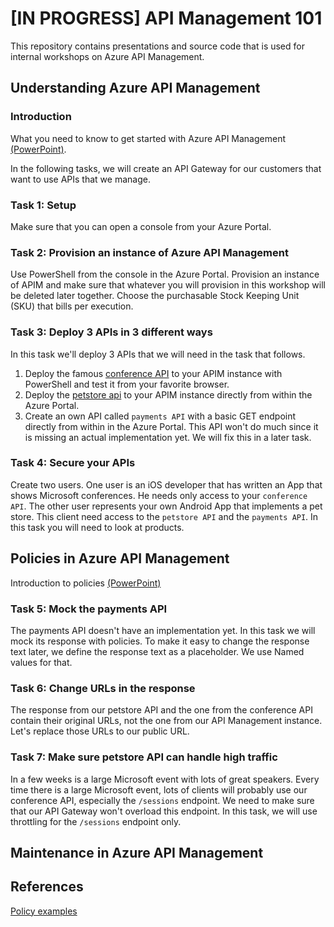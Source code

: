 # [IN PROGRESS] API Management 101

This repository contains presentations and source code that is used for internal workshops on Azure API Management.

## Understanding Azure API Management

### Introduction

What you need to know to get started with Azure API Management [(PowerPoint)](http://notYetDefined.com).

In the following tasks, we will create an API Gateway for our customers that want to use APIs that we manage.

### Task 1: Setup
Make sure that you can open a console from your Azure Portal.

### Task 2: Provision an instance of Azure API Management
Use PowerShell from the console in the Azure Portal. Provision an instance of APIM and make sure that whatever you will provision in this workshop will be deleted later together. Choose the purchasable Stock Keeping Unit (SKU) that bills per execution.

### Task 3: Deploy 3 APIs in 3 different ways
In this task we'll deploy 3 APIs that we will need in the task that follows.

1. Deploy the famous [conference API](https://conferenceapi.azurewebsites.net?format=json) to your APIM instance with PowerShell and test it from your favorite browser.
1. Deploy the [petstore api](https://petstore.swagger.io/v2/swagger.json) to your APIM instance directly from within the Azure Portal.
1. Create an own API called `payments API` with a basic GET endpoint directly from within in the Azure Portal. This API won't do much since it is missing an actual implementation yet. We will fix this in a later task.

### Task 4: Secure your APIs
Create two users. One user is an iOS developer that has written an App that shows Microsoft conferences. He needs only access to your `conference API`. The other user represents your own Android App that implements a pet store. This client need access to the `petstore API` and the `payments API`. In this task you will need to look at products.

## Policies in Azure API Management

Introduction to policies [(PowerPoint)](http://notYetDefined.com)

### Task 5: Mock the payments API
The payments API doesn't have an implementation yet. In this task we will mock its response with policies. To make it easy to change the response text later, we define the response text as a placeholder. We use Named values for that.

### Task 6: Change URLs in the response
The response from our petstore API and the one from the conference API contain their original URLs, not the one from our API Management instance. Let's replace those URLs to our public URL.

### Task 7: Make sure petstore API can handle high traffic
In a few weeks is a large Microsoft event with lots of great speakers. Every time there is a large Microsoft event, lots of clients will probably use our conference API, especially the `/sessions` endpoint. We need to make sure that our API Gateway won't overload this endpoint. In this task, we will use throttling for the `/sessions` endpoint only.

## Maintenance in Azure API Management

## References
[Policy examples](https://github.com/Azure/api-management-policy-snippets)
